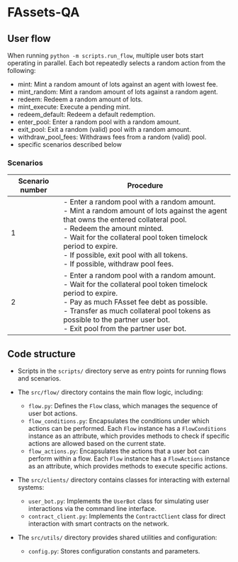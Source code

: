 # FAssets-QA

## User flow

When running `python -m scripts.run_flow`, multiple user bots start operating in parallel.
Each bot repeatedly selects a random action from the following:
  - mint: Mint a random amount of lots against an agent with lowest fee.
  - mint_random: Mint a random amount of lots against a random agent.
  - redeem: Redeem a random amount of lots.
  - mint_execute: Execute a pending mint.
  - redeem_default: Redeem a default redemption.
  - enter_pool: Enter a random pool with a random amount.
  - exit_pool: Exit a random (valid) pool with a random amount.
  - withdraw_pool_fees: Withdraws fees from a random (valid) pool.
  - specific scenarios described below

### Scenarios

| Scenario number | Procedure       |
|-----------------|-----------------|
| 1               | - Enter a random pool with a random amount. <br>- Mint a random amount of lots against the agent that owns the entered collateral pool. <br>- Redeem the amount minted. <br>- Wait for the collateral pool token timelock period to expire. <br>- If possible, exit pool with all tokens. <br>- If possible, withdraw pool fees. |
| 2               | - Enter a random pool with a random amount. <br>- Wait for the collateral pool token timelock period to expire. <br>- Pay as much FAsset fee debt as possible. <br>- Transfer as much collateral pool tokens as possible to the partner user bot. <br>- Exit pool from the partner user bot. |

## Code structure

- Scripts in the `scripts/` directory serve as entry points for running flows and scenarios.

- The `src/flow/` directory contains the main flow logic, including:
  - `flow.py`: Defines the `Flow` class, which manages the sequence of user bot actions.
  - `flow_conditions.py`: Encapsulates the conditions under which actions can be performed.
  Each `Flow` instance has a `FlowConditions` instance as an attribute, which provides methods to check if specific actions are allowed based on the current state.
  - `flow_actions.py`: Encapsulates the actions that a user bot can perform within a flow.
  Each `Flow` instance has a `FlowActions` instance as an attribute, which provides methods to execute specific actions.
  
- The `src/clients/` directory contains classes for interacting with external systems:
  - `user_bot.py`: Implements the `UserBot` class for simulating user interactions via the command line interface.
  - `contract_client.py`: Implements the `ContractClient` class for direct interaction with smart contracts on the network.

- The `src/utils/` directory provides shared utilities and configuration:
  - `config.py`: Stores configuration constants and parameters.

